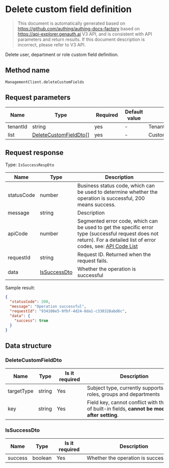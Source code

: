 # Delete custom field definition

<!--
Warning ⚠️:
Do not modify this document directly,
https://github.com/Authing/authing-docs-factory
Use this project to generate
-->

<LastUpdated />

> This document is automatically generated based on https://github.com/authing/authing-docs-factory based on https://api-explorer.genauth.ai V3 API, and is consistent with API parameters and return results. If this document description is incorrect, please refer to V3 API.

Delete user, department or role custom field definition.

## Method name

`ManagementClient.deleteCustomFields`

## Request parameters

| Name     | Type                                                       | <div style="width:80px">Required</div> | <div style="width:60px">Default value</div> | <div style="width:300px">Description</div> | <div style="width:200px">Sample value</div> |
| -------- | ---------------------------------------------------------- | -------------------------------------- | ------------------------------------------- | ------------------------------------------ | ------------------------------------------- |
| tenantId | string                                                     | yes                                    | -                                           | Tenant ID                                  | `xxxx`                                      |
| list     | <a href="#DeleteCustomFieldDto">DeleteCustomFieldDto[]</a> | yes                                    | -                                           | Custom field list Array length limit: 50.  |                                             |

## Request response

Type: `IsSuccessRespDto`

| Name       | Type                                     | Description                                                                                                                                                                                                                                                                                                                                  |
| ---------- | ---------------------------------------- | -------------------------------------------------------------------------------------------------------------------------------------------------------------------------------------------------------------------------------------------------------------------------------------------------------------------------------------------- |
| statusCode | number                                   | Business status code, which can be used to determine whether the operation is successful, 200 means success.                                                                                                                                                                                                                                 |
| message    | string                                   | Description                                                                                                                                                                                                                                                                                                                                  |
| apiCode    | number                                   | Segmented error code, which can be used to get the specific error type (successful request does not return). For a detailed list of error codes, see: [API Code List](https://api-explorer.genauth.ai/?tag=group/%E5%BC%80%E5%8F%91%E5%87%86%E5%A4%87#tag/%E5%BC%80%E5%8F%91%E5%87%86%E5%A4%87/%E9%94%99%E8%AF%AF%E5%A4%84%E7%90%86/apiCode) |
| requestId  | string                                   | Request ID. Returned when the request fails.                                                                                                                                                                                                                                                                                                 |
| data       | <a href="#IsSuccessDto">IsSuccessDto</a> | Whether the operation is successful                                                                                                                                                                                                                                                                                                          |

Sample result:

```json
{
  "statusCode": 200,
  "message": "Operation successful",
  "requestId": "934108e5-9fbf-4d24-8da1-c330328abd6c",
  "data": {
    "success": true
  }
}
```

## Data structure

### <a id="DeleteCustomFieldDto"></a> DeleteCustomFieldDto

| Name       | Type   | <div style="width:80px">Is it required</div> | <div style="width:300px">Description</div>                                                        | <div style="width:200px">Sample value</div> |
| ---------- | ------ | -------------------------------------------- | ------------------------------------------------------------------------------------------------- | ------------------------------------------- |
| targetType | string | Yes                                          | Subject type, currently supports users, roles, groups and departments                             | USER                                        |
| key        | string | Yes                                          | Field key, cannot conflict with the key of built-in fields, **cannot be modified after setting**. | `school`                                    |

### <a id="IsSuccessDto"></a> IsSuccessDto

| Name    | Type    | <div style="width:80px">Is it required</div> | <div style="width:300px">Description</div> | <div style="width:200px">Sample value</div> |
| ------- | ------- | -------------------------------------------- | ------------------------------------------ | ------------------------------------------- |
| success | boolean | Yes                                          | Whether the operation is successful        | `true`                                      |
